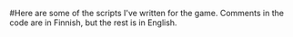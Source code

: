 #Here are some of the scripts I've written for the game.
Comments in the code are in Finnish, but the rest is in English.
